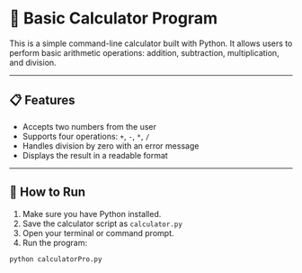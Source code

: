 # 🧮 Basic Calculator Program

This is a simple command-line calculator built with Python. It allows users to perform basic arithmetic operations: addition, subtraction, multiplication, and division.

---

## 📋 Features

- Accepts two numbers from the user
- Supports four operations: `+`, `-`, `*`, `/`
- Handles division by zero with an error message
- Displays the result in a readable format

---

## 🚀 How to Run

1. Make sure you have Python installed.
2. Save the calculator script as `calculator.py`
3. Open your terminal or command prompt.
4. Run the program:

```bash
python calculatorPro.py
